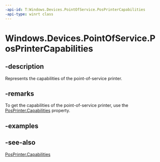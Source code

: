 ```yaml
---
-api-id: T:Windows.Devices.PointOfService.PosPrinterCapabilities
-api-type: winrt class
---
```


<!-- Class syntax.
public class PosPrinterCapabilities : Windows.Devices.PointOfService.IPosPrinterCapabilities
-->

# Windows.Devices.PointOfService.PosPrinterCapabilities

## -description
Represents the capabilities of the point-of-service printer.

## -remarks
To get the capabilities of the point-of-service printer, use the [PosPrinter.Capabilities](posprinter_capabilities.md) property.

## -examples

## -see-also
[PosPrinter.Capabilities](posprinter_capabilities.md)